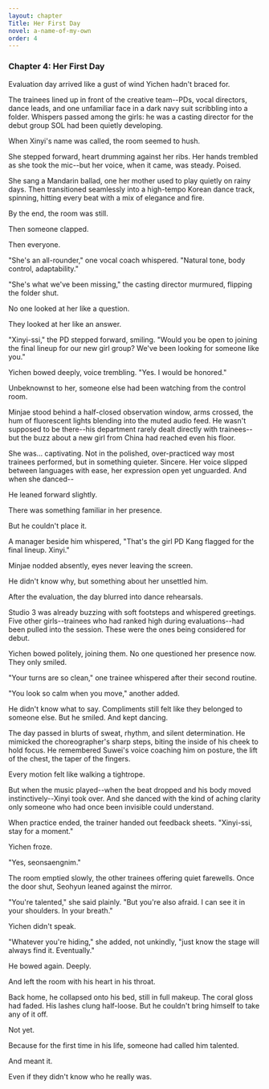 ```yaml
---
layout: chapter
Title: Her First Day
novel: a-name-of-my-own
order: 4
---
```


### Chapter 4: Her First Day

Evaluation day arrived like a gust of wind Yichen hadn't braced for.

The trainees lined up in front of the creative team--PDs, vocal directors, dance leads, and one unfamiliar face in a dark navy suit scribbling into a folder. Whispers passed among the girls: he was a casting director for the debut group SOL had been quietly developing.

When Xinyi's name was called, the room seemed to hush.

She stepped forward, heart drumming against her ribs. Her hands trembled as she took the mic--but her voice, when it came, was steady. Poised.

She sang a Mandarin ballad, one her mother used to play quietly on rainy days. Then transitioned seamlessly into a high-tempo Korean dance track, spinning, hitting every beat with a mix of elegance and fire.

By the end, the room was still.

Then someone clapped.

Then everyone.

"She's an all-rounder," one vocal coach whispered. "Natural tone, body control, adaptability."

"She's what we've been missing," the casting director murmured, flipping the folder shut.

No one looked at her like a question.

They looked at her like an answer.

"Xinyi-ssi," the PD stepped forward, smiling. "Would you be open to joining the final lineup for our new girl group? We've been looking for someone like you."

Yichen bowed deeply, voice trembling. "Yes. I would be honored."

Unbeknownst to her, someone else had been watching from the control room.

Minjae stood behind a half-closed observation window, arms crossed, the hum of fluorescent lights blending into the muted audio feed. He wasn't supposed to be there--his department rarely dealt directly with trainees--but the buzz about a new girl from China had reached even his floor.

She was… captivating. Not in the polished, over-practiced way most trainees performed, but in something quieter. Sincere. Her voice slipped between languages with ease, her expression open yet unguarded. And when she danced--

He leaned forward slightly.

There was something familiar in her presence.

But he couldn't place it.

A manager beside him whispered, "That's the girl PD Kang flagged for the final lineup. Xinyi."

Minjae nodded absently, eyes never leaving the screen.

He didn't know why, but something about her unsettled him.

After the evaluation, the day blurred into dance rehearsals.

Studio 3 was already buzzing with soft footsteps and whispered greetings. Five other girls--trainees who had ranked high during evaluations--had been pulled into the session. These were the ones being considered for debut.

Yichen bowed politely, joining them. No one questioned her presence now. They only smiled.

"Your turns are so clean," one trainee whispered after their second routine.

"You look so calm when you move," another added.

He didn't know what to say. Compliments still felt like they belonged to someone else. But he smiled. And kept dancing.

The day passed in blurts of sweat, rhythm, and silent determination. He mimicked the choreographer's sharp steps, biting the inside of his cheek to hold focus. He remembered Suwei's voice coaching him on posture, the lift of the chest, the taper of the fingers.

Every motion felt like walking a tightrope.

But when the music played--when the beat dropped and his body moved instinctively--Xinyi took over. And she danced with the kind of aching clarity only someone who had once been invisible could understand.

When practice ended, the trainer handed out feedback sheets. "Xinyi-ssi, stay for a moment."

Yichen froze.

"Yes, seonsaengnim."

The room emptied slowly, the other trainees offering quiet farewells. Once the door shut, Seohyun leaned against the mirror.

"You're talented," she said plainly. "But you're also afraid. I can see it in your shoulders. In your breath."

Yichen didn't speak.

"Whatever you're hiding," she added, not unkindly, "just know the stage will always find it. Eventually."

He bowed again. Deeply.

And left the room with his heart in his throat.

Back home, he collapsed onto his bed, still in full makeup. The coral gloss had faded. His lashes clung half-loose. But he couldn't bring himself to take any of it off.

Not yet.

Because for the first time in his life, someone had called him talented.

And meant it.

Even if they didn't know who he really was.
